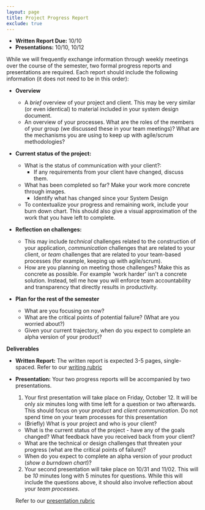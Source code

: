 ```yaml
---
layout: page
title: Project Progress Report
exclude: true
---
```


- **Written Report Due:** 10/10
- **Presentations:** 10/10, 10/12

While we will frequently exchange information through weekly meetings over the course of the semester, two formal progress reports and presentations are required. Each report should include the following information (it does not need to be in this order):

- **Overview**
  - A _brief_ overview of your project and client. This may be very similar (or even identical) to material included in your system design document.
  - An overview of your processes. What are the roles of the members of your group (we discussed these in your team meetings)? What are the mechanisms you are using to keep up with agile/scrum methodologies?

- **Current status of the project:**
  - What is the status of communication with your client?:
    - If any requirements from your client have changed, discuss them.
  - What has been completed so far? Make your work more concrete through images.
    - Identify what has changed since your System Design
  - To contextualize your progress and remaining work, include your burn down chart. This should also give a visual approximation of the work that you have left to complete.

- **Reflection on challenges:**
  - This may include _technical_ challenges related to the construction of your application, _communication_ challenges that are related to your client, or _team_ challenges that are related to your team-based processes (for example, keeping up with agile/scrum).
  - How are you planning on meeting those challenges? Make this as concrete as possible. For example 'work harder' isn't a concrete solution. Instead, tell me how you will enforce team accountability and transparency that directly results in productivity.

- **Plan for the rest of the semester**
  - What are you focusing on now?
  - What are the critical points of potential failure? (What are you worried about?)
  - Given your current trajectory, when do you expect to complete an alpha version of your product?

**Deliverables**
- **Written Report:** The written report is expected 3-5 pages, single-spaced. Refer to our [writing rubric](../rubrics/writing.pdf)
- **Presentation:** Your two progress reports will be accompanied by two presentations.
  1. Your first presentation will take place on Friday, October 12. It will be only *six* minutes long with time left for a question or two afterwards. This should focus on your _product_ and _client communication_. Do not spend time on your team processes for this presentation
    - (Briefly) What is your project and who is your client?
    - What is the current status of the project - have any of the goals changed? What feedback have you received back from your client?
    - What are the technical or design challenges that threaten your progress (what are the critical points of failure)?
    - When do you expect to complete an alpha version of your product (_show a burndown chart_)?

  2. Your second presentation will take place on 10/31 and 11/02. This will be *10* minutes long with 5 minutes for questions. While this will include the questions above, it should also involve reflection about your _team processes_.

  Refer to our [presentation rubric](../rubrics/presentation.pdf)
